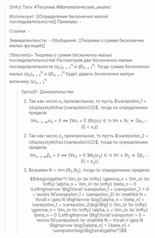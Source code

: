 > [!info]
> Тэги: #Теорема #Математический_анализ   
> 
> Использует: [[Определение бесконечно малой последовательности]]
> Примеры: *-*
> 
> Ссылки: *-*
> 
> Эквивалентности: *-*
> Обобщения: [[Теорема о сумме бесконечно малых функций]]

> [!theorem]+ Теорема о сумме бесконечно малых последовательностей
> Рассмотрим две бесконечно малые последовательности $(\alpha_n)_{n=1}^{\mathbb N}$ и $(\beta)_{n=1}^{\mathbb N}$. Тогда сумма бесконечно малых $(\alpha_n)_{n=1}^{\mathbb N}$ и $(\beta)_{n=1}^{\mathbb N}$ будет давать бесконечно малую величину $(\gamma)_{n=1}^{\mathbb N}$
> > [!proof]- Доказательство
> > 1. Так как число $\varepsilon_1$ произвольное, то пусть $\varepsilon_1 = \displaystyle\frac{\varepsilon}{2}$, тогда по определению предела: $$\lim_{n \to \infty} \alpha_n = 0 \Leftrightarrow \Big[\forall \varepsilon_1 > 0 ~ \exists N_1(\varepsilon_1) \in \mathbb N ~ \forall n \geq N_1 \Rightarrow \big(|\alpha_n - 0| < \varepsilon_1\big)\Big]$$
> > 2. Так как число $\varepsilon_2$ произвольное, то пусть $\varepsilon_2 = \displaystyle\frac{\varepsilon}{2}$, тогда по определению предела: $$\lim_{n \to \infty} \beta_n = 0 \Leftrightarrow \Big[\forall \varepsilon_2 > 0 ~ \exists N_2(\varepsilon_2) \in \mathbb N ~ \forall n \geq N_2 \Rightarrow \big(|\beta_n - 0| < \varepsilon_2\big)\Big]$$
> > 3. Возьмем $N = \min(N_1, N_2)$, тогда по определению предела: $$\begin{gather*} \lim_{n \to \infty} \gamma_n = \lim_{n \to \infty} \alpha_n + \lim_{n \to \infty} \beta_n = 0 \Leftrightarrow \Big[\forall \varepsilon_1 + \varepsilon_2 > 0 ~ \exists N(\varepsilon_1 + \varepsilon_2) \in \mathbb N ~ \forall n \geq N \Rightarrow \big(|\alpha_n + \beta_n| < \varepsilon_1 + \varepsilon_2\big)\Big] \\ \lim_{n \to \infty} \gamma_n = \lim_{n \to \infty} \alpha_n + \lim_{n \to \infty} \beta_n = 0 \Leftrightarrow \Big[\forall \varepsilon > 0 ~ \exists N(\varepsilon) \in \mathbb N ~ \forall n \geq N \Rightarrow \big(|\alpha_n| + |\beta_n| < \varepsilon\big)\Big]\end{gather*}$$